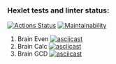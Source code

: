 ### Hexlet tests and linter status:
[![Actions Status](https://github.com/alte0/php-project-45/actions/workflows/hexlet-check.yml/badge.svg)](https://github.com/alte0/php-project-45/actions)
[![Maintainability](https://api.codeclimate.com/v1/badges/7bb068ba693836ae90e9/maintainability)](https://codeclimate.com/github/alte0/php-project-45/maintainability)

1) Brain Even [![asciicast](https://asciinema.org/a/TIwKqPw5BCUsk5eEPmvqR4tj8.svg)](https://asciinema.org/a/TIwKqPw5BCUsk5eEPmvqR4tj8)
2) Brain Calc [![asciicast](https://asciinema.org/a/fLKgXJxIYN8rY3jKzc8CbxDjl.svg)](https://asciinema.org/a/fLKgXJxIYN8rY3jKzc8CbxDjl)
3) Brain GCD  [![asciicast](https://asciinema.org/a/FjnU40wfnJYI06MTwrp3ijtQ1.svg)](https://asciinema.org/a/FjnU40wfnJYI06MTwrp3ijtQ1)